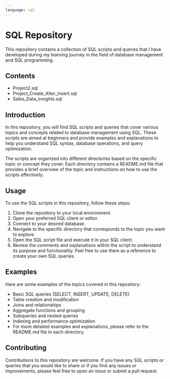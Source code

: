```yaml
---
language: sql
---
```



# SQL Repository
This repository contains a collection of SQL scripts and queries that I have developed during my learning journey in the field of database management and SQL programming.

## Contents
- Project2.sql
- Project_Create_Alter_Insert.sql
- Sales_Data_Insights.sql

## Introduction
In this repository, you will find SQL scripts and queries that cover various topics and concepts related to database management using SQL. These scripts are aimed at beginners and provide examples and explanations to help you understand SQL syntax, database operations, and query optimization.

The scripts are organized into different directories based on the specific topic or concept they cover. Each directory contains a README.md file that provides a brief overview of the topic and instructions on how to use the scripts effectively.

## Usage
To use the SQL scripts in this repository, follow these steps:

1. Clone the repository to your local environment.
2. Open your preferred SQL client or editor.
3. Connect to your desired database.
4. Navigate to the specific directory that corresponds to the topic you want to explore.
5. Open the SQL script file and execute it in your SQL client.
6. Review the comments and explanations within the script to understand its purpose and functionality.
Feel free to use them as a reference to create your own SQL queries.


## Examples
Here are some examples of the topics covered in this repository:

- Basic SQL queries (SELECT, INSERT, UPDATE, DELETE)
- Table creation and modification
- Joins and relationships
- Aggregate functions and grouping
- Subqueries and nested queries
- Indexing and performance optimization
- For more detailed examples and explanations, please refer to the README.md file in each directory.

## Contributing
Contributions to this repository are welcome. If you have any SQL scripts or queries that you would like to share or if you find any issues or improvements, please feel free to open an issue or submit a pull request.
